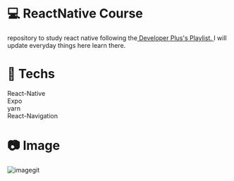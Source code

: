 # :computer: ReactNative Course
repository to study react native following the<a href="https://www.youtube.com/playlist?list=PLxF2lyHGcERApnjQPgeeEIzJJdGurraMW">
Developer Plus's Playlist. 
</a> I will update everyday things here learn there.

# :rocket: Techs
React-Native <br/>
Expo <br/>
yarn <br/>
React-Navigation

# :camera:  Image

![imagegit](https://user-images.githubusercontent.com/37390930/75111578-57c6b480-561a-11ea-9a22-e9d1e395facf.png)



